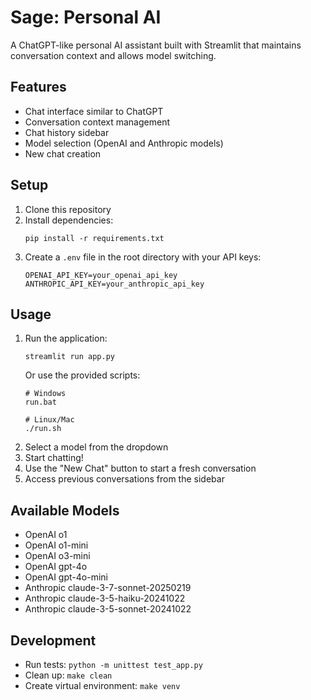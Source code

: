 # Sage: Personal AI

A ChatGPT-like personal AI assistant built with Streamlit that maintains conversation context and allows model switching.

## Features

- Chat interface similar to ChatGPT
- Conversation context management
- Chat history sidebar
- Model selection (OpenAI and Anthropic models)
- New chat creation

## Setup

1. Clone this repository
2. Install dependencies:
   ```
   pip install -r requirements.txt
   ```
3. Create a `.env` file in the root directory with your API keys:
   ```
   OPENAI_API_KEY=your_openai_api_key
   ANTHROPIC_API_KEY=your_anthropic_api_key
   ```

## Usage

1. Run the application:
   ```
   streamlit run app.py
   ```
   Or use the provided scripts:
   ```
   # Windows
   run.bat
   
   # Linux/Mac
   ./run.sh
   ```
2. Select a model from the dropdown
3. Start chatting!
4. Use the "New Chat" button to start a fresh conversation
5. Access previous conversations from the sidebar

## Available Models

- OpenAI o1
- OpenAI o1-mini
- OpenAI o3-mini
- OpenAI gpt-4o
- OpenAI gpt-4o-mini
- Anthropic claude-3-7-sonnet-20250219
- Anthropic claude-3-5-haiku-20241022
- Anthropic claude-3-5-sonnet-20241022

## Development

- Run tests: `python -m unittest test_app.py`
- Clean up: `make clean`
- Create virtual environment: `make venv` 